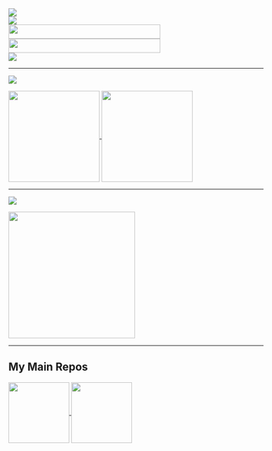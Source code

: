 <!--
**Smileslime47/Smileslime47** is a ✨ _special_ ✨ repository because its `README.md` (this file) appears on your GitHub profile.

Here are some ideas to get you started:

- 🔭 I’m currently working on ...
- 🌱 I’m currently learning ...
- 👯 I’m looking to collaborate on ...
- 🤔 I’m looking for help with ...
- 💬 Ask me about ...
- 📫 How to reach me: ...
- 😄 Pronouns: ...
- ⚡ Fun fact: ...
-->

<a href="https://github.com/Smileslime47">
  <img align="center" src="https://readme-typing-svg.herokuapp.com?font=Darumadrop+One&size=30&pause=1000&width=435&height=40&lines=Just+help+yourself!" />
  </br>
  <img align="center" src="https://readme-typing-svg.herokuapp.com?font=Fira+Code&size=20&duration=1&pause=1&color=323232&multiline=true&repeat=false&width=800&height=130&lines=Here+is+Smile_slime_47%2C+a+Java+Developer.;Welcome+to+PM+me+if+you'd+like+to+discuss+about+Java.;You+can+also+call+me+LiuYibang%2C;who+is+an+undergraduate+student+of+Jinan+University+majoring+in+CS.;↓Here+to+contact+me↓"/>
</a>
</br>
<a href="mailto:Smile_slime_47@outlook.com">
  <img width="300px" height="28px" align="center" src="https://img.shields.io/badge/Outlook-Smile_slime_47@outlook.com-0078D4?style=for-the-badge&logo=microsoftoutlook&logoWidth=30" />
</a>
</br>
<a href="mailto:lyb.compsci@gmail.com">
  <img width="300px" height="28px" align="center" src="https://img.shields.io/badge/Gmail-lyb.compsci@gmail.com-EA4335?style=for-the-badge&logo=gmail&logoWidth=30" />
</a>
</br>
<a href="https://github.com/Smileslime47">
  <img align="center" src="https://readme-typing-svg.herokuapp.com?font=Fira+Code&size=20&duration=1&pause=1&color=323232&multiline=true&repeat=false&width=700&height=60&lines=By+the+way%2C+I'm+learning+electric+guitar+now.;Looking+for+other+hard+rock+fans%3A%29" />
</a>

---

[![](https://img.shields.io/badge/Github-Smile__slime__47-181717?style=for-the-badge&logo=github) ](https://github.com/Smileslime47)

<a href="https://github.com/Smileslime47">
  <img height="180em" align="center" src="https://github-readme-stats.vercel.app/api?username=smileslime47&rank_icon=github" />
  <img height="180em" align="center" src="https://github-readme-stats.vercel.app/api/top-langs/?username=smileslime47&layout=compact" />
</a>

---

[![](https://leetcode-badge.haozibi.dev/v1cn/ranking/smile_slime_47.svg?style=for-the-badge&color=FFA116&logo=leetcode) ](https://leetcode.cn/u/smile_slime_47/)

<a href="https://leetcode.cn/u/smile_slime_47/">
  <img height="250em" align="center" src="https://leetcard.jacoblin.cool/smile_slime_47?site=cn&ext=heatmap&font=Fira+Code" />
</a>

---

## My Main Repos

<a href="https://github.com/Smileslime47/JPEGCompressor">
  <img height="120em" align="center" src="https://github-readme-stats.vercel.app/api/pin/?username=smileslime47&repo=JPEGCompressor" />
</a>
<a href="https://github.com/Smileslime47/LENOVO_Y9000K_Hackintosh">
  <img height="120em" align="center" src="https://github-readme-stats.vercel.app/api/pin/?username=smileslime47&repo=LENOVO_Y9000K_Hackintosh" />
</a>
